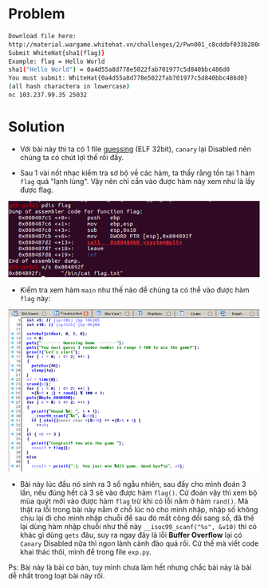 # Problem

```sh
Download file here:
http://material.wargame.whitehat.vn/challenges/2/Pwn001_c8cddbf033b280dcae556ebe77668bbd.zip
Submit WhiteHat{sha1(flag)}
Example: flag = Hello World
sha1("Hello World") = 0a4d55a8d778e5022fab701977c5d840bbc486d0
You must submit: WhiteHat{0a4d55a8d778e5022fab701977c5d840bbc486d0}
(all hash charactera in lowercase)
nc 103.237.99.35 25032
```

# Solution
- Với bài này thì ta có 1 file [guessing](guessing) (ELF 32bit), `canary` lại Disabled nên chúng ta có chút lợi thế rồi đấy.

- Sau 1 vài nốt nhạc kiểm tra sơ bộ về các hàm, ta thấy rằng tồn tại 1 hàm `flag` quá "lạnh lùng". Vậy nên chỉ cần vào được hàm này xem như là lấy được flag.

<img src="flag.png">

- Kiểm tra xem hàm `main` như thế nào để chúng ta có thể vào được hàm `flag` này:

<img src="main.png">

- Bài này lúc đầu nó sinh ra 3 số ngẫu nhiên, sau đấy cho mình đoán 3 lần, nếu đúng hết cả 3 sẽ vào được hàm `flag()`. Cứ đoán vậy thì xem bộ mùa quýt mới vào được hàm `flag` trừ khi có lỗi nằm ở hàm `rand()`. Mà thật ra lỗi trong bài này nằm ở chỗ lúc nó cho mình nhập, nhập số không chịu lại đi cho mình nhập chuỗi để sau đó mất công đổi sang số, đã thế lại dùng hàm nhập chuỗi như thế này `__isoc99_scanf("%s", &v10)` thì có khác gì dùng `gets` đâu, suy ra ngay đây là lỗi **Buffer Overflow** lại có `Canary` Disabled nữa thì ngon lành cành đào quá rồi. Cứ thế mà viết code khai thác thôi, mình để trong file `exp.py`.

Ps: Bài này là bài cơ bản, tuy mình chưa làm hết nhưng chắc bài này là bài dễ nhất trong loạt bài này rồi.

